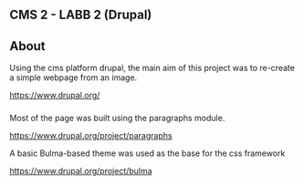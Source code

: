 CMS 2 - LABB 2 (Drupal)
-----------------------

## About

Using the cms platform drupal, the main aim of this project was to re-create a simple webpage from an image.

https://www.drupal.org/

###

Most of the page was built using the paragraphs module.

https://www.drupal.org/project/paragraphs

A basic Bulma-based theme was used as the base for the css framework

https://www.drupal.org/project/bulma
